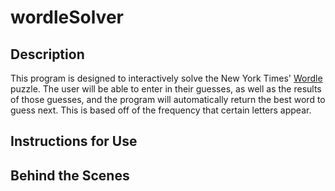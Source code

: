 # wordleSolver

## Description
This program is designed to interactively solve the New York Times' [Wordle](https://www.nytimes.com/games/wordle/index.html) puzzle. The user will be able to enter in their guesses, as well as the results of those guesses, and the program will automatically return the best word to guess next. This is based off of the frequency that certain letters appear. 

## Instructions for Use

## Behind the Scenes